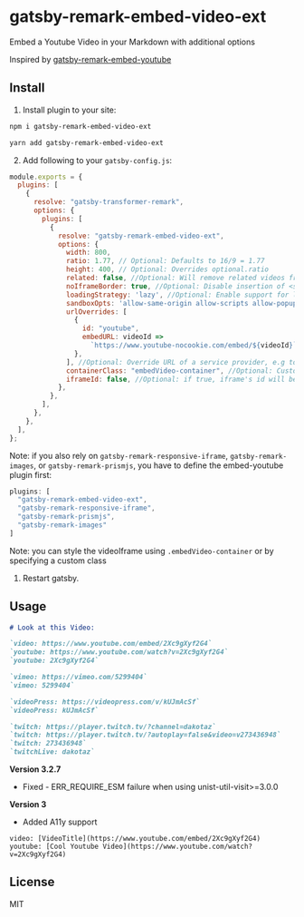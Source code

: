 # gatsby-remark-embed-video-ext

Embed a Youtube Video in your Markdown with additional options

Inspired by [gatsby-remark-embed-youtube](https://github.com/ntwcklng/gatsby-remark-embed-youtube)



## Install

1.  Install plugin to your site:

```bash
npm i gatsby-remark-embed-video-ext

yarn add gatsby-remark-embed-video-ext
```

2.  Add following to your `gatsby-config.js`:

```js
module.exports = {
  plugins: [
    {
      resolve: "gatsby-transformer-remark",
      options: {
        plugins: [
          {
            resolve: "gatsby-remark-embed-video-ext",
            options: {
              width: 800,
              ratio: 1.77, // Optional: Defaults to 16/9 = 1.77
              height: 400, // Optional: Overrides optional.ratio
              related: false, //Optional: Will remove related videos from the end of an embedded YouTube video.
              noIframeBorder: true, //Optional: Disable insertion of <style> border: 0
              loadingStrategy: 'lazy', //Optional: Enable support for lazy-load offscreen iframes. Default is disabled.
              sandboxOpts: 'allow-same-origin allow-scripts allow-popups allow-presentation', // Optional: sandbox options
              urlOverrides: [
                {
                  id: "youtube",
                  embedURL: videoId =>
                    `https://www.youtube-nocookie.com/embed/${videoId}`,
                },
              ], //Optional: Override URL of a service provider, e.g to enable youtube-nocookie support
              containerClass: "embedVideo-container", //Optional: Custom CSS class for iframe container, for multiple classes separate them by space
              iframeId: false, //Optional: if true, iframe's id will be set to what is provided after 'video:' (YouTube IFrame player API requires iframe id)
            },
          },
        ],
      },
    },
  ],
};
```

Note: if you also rely on `gatsby-remark-responsive-iframe`, `gatsby-remark-images`, or `gatsby-remark-prismjs`, you have to define the embed-youtube plugin first:

```js
plugins: [
  "gatsby-remark-embed-video-ext",
  "gatsby-remark-responsive-iframe",
  "gatsby-remark-prismjs",
  "gatsby-remark-images"
]
```

Note: you can style the videoIframe using `.embedVideo-container` or by specifying a custom class

1.  Restart gatsby.

## Usage

```markdown
# Look at this Video:

`video: https://www.youtube.com/embed/2Xc9gXyf2G4`
`youtube: https://www.youtube.com/watch?v=2Xc9gXyf2G4`
`youtube: 2Xc9gXyf2G4`

`vimeo: https://vimeo.com/5299404`
`vimeo: 5299404`

`videoPress: https://videopress.com/v/kUJmAcSf`
`videoPress: kUJmAcSf`

`twitch: https://player.twitch.tv/?channel=dakotaz`
`twitch: https://player.twitch.tv/?autoplay=false&video=v273436948`
`twitch: 273436948`
`twitchLive: dakotaz`
```

**Version 3.2.7**
* Fixed - ERR_REQUIRE_ESM failure when using unist-util-visit>=3.0.0

**Version 3**
* Added A11y support

`video: [VideoTitle](https://www.youtube.com/embed/2Xc9gXyf2G4)`
`youtube: [Cool Youtube Video](https://www.youtube.com/watch?v=2Xc9gXyf2G4)`


## License

MIT

